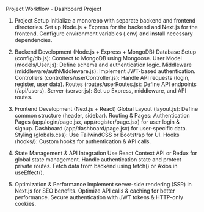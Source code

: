 Project Workflow - Dashboard Project

1. Project Setup
Initialize a monorepo with separate backend and frontend directories.
Set up Node.js + Express for the backend and Next.js for the frontend.
Configure environment variables (.env) and install necessary dependencies.

2. Backend Development (Node.js + Express + MongoDB)
Database Setup (config/db.js): Connect to MongoDB using Mongoose.
User Model (models/User.js): Define schema and authentication logic.
Middleware (middleware/authMiddleware.js): Implement JWT-based authentication.
Controllers (controllers/userController.js): Handle API requests (login, register, user data).
Routes (routes/userRoutes.js): Define API endpoints (/api/users).
Server (server.js): Set up Express, middleware, and API routes.

3. Frontend Development (Next.js + React)
Global Layout (layout.js): Define common structure (header, sidebar).
Routing & Pages:
Authentication Pages (app/login/page.jsx, app/register/page.jsx) for user login & signup.
Dashboard (app/dashboard/page.jsx) for user-specific data.
Styling (globals.css): Use TailwindCSS or Bootstrap for UI.
Hooks (hooks/): Custom hooks for authentication & API calls.

4. State Management & API Integration
Use React Context API or Redux for global state management.
Handle authentication state and protect private routes.
Fetch data from backend using fetch() or Axios in useEffect().

5. Optimization & Performance
Implement server-side rendering (SSR) in Next.js for SEO benefits.
Optimize API calls & caching for better performance.
Secure authentication with JWT tokens & HTTP-only cookies.
